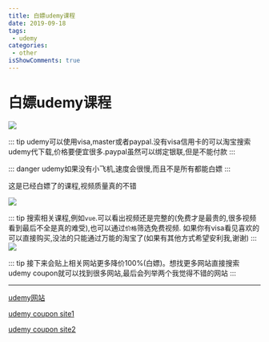 ```yaml
---
title: 白嫖udemy课程
date: 2019-09-18
tags:
 - udemy
categories: 
 - other
isShowComments: true
---
```


# 白嫖udemy课程

![](/img/other/2019/091801/header.png)

::: tip
udemy可以使用visa,master或者paypal.没有visa信用卡的可以淘宝搜索udemy代下载,价格要便宜很多.paypal虽然可以绑定银联,但是不能付款
:::

::: danger
udemy如果没有小飞机,速度会很慢,而且不是所有都能白嫖
:::

这是已经白嫖了的课程,视频质量真的不错

![](/img/other/2019/091801/p1.png)

::: tip
搜索相关课程,例如`vue`.可以看出视频还是完整的(免费才是最贵的,很多视频看到最后不全是真的难受),也可以通过`价格`筛选免费视频.
如果你有visa看见喜欢的可以直接购买,没法的只能通过万能的淘宝了(如果有其他方式希望安利我,谢谢)
:::
![](/img/other/2019/091801/p2.png)

::: tip
接下来会贴上相关网站更多降价100%(白嫖)。想找更多网站直接搜索udemy coupon就可以找到很多网站,最后会列举两个我觉得不错的网站
:::

---

[udemy网站](https://www.udemy.com/)

[udemy coupon site1](https://www.discudemy.com/)

[udemy coupon site2](https://udemycoupon.learnviral.com/)
